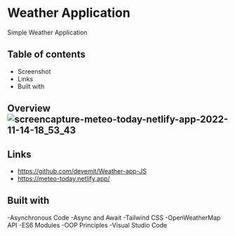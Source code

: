 # Weather Application

Simple Weather Application

## Table of contents
- Screenshot
- Links
- Built with

## Overview![screencapture-meteo-today-netlify-app-2022-11-14-18_53_43](https://user-images.githubusercontent.com/107273888/201732409-6763f617-4bb2-4ea9-8524-710d372525c0.png)


## Links 
- https://github.com/devemit/Weather-app-JS
- https://meteo-today.netlify.app/

## Built with
-Asynchronous Code
-Async and Await
-Tailwind CSS
-OpenWeatherMap API
-ES6 Modules
-OOP Principles
-Visual Studio Code






